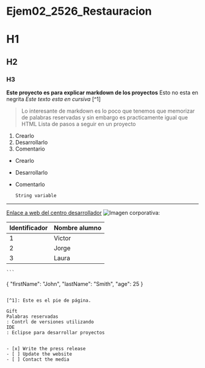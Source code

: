 # Ejem02_2526_Restauracion

# H1
## H2
### H3
**Este proyecto es para explicar markdown de los proyectos** Esto no esta en negrita
*Este texto esta en cursiva* [^1]
> Lo interesante de markdown es lo poco que tenemos que memorizar de palabras reservadas y sin embargo es practicamente igual que HTML
Lista de pasos a seguir en un proyecto
1. Crearlo
2. Desarrollarlo
3. Comentario

- Crearlo
- Desarrollarlo
- Comentarlo
  
  `String variable`
---
[Enlace a web del centro desarrollador](https://www.gregoriofer.com)
![Imagen corporativa: ](https://www.gregoriofer.com/logo.jpg)

| Identificador | Nombre alumno |
| ----------- | ----------- |
| 1 | Victor |
| 2 | Jorge |
| 3 | Laura |

	```
{
  "firstName": "John",
  "lastName": "Smith",
  "age": 25
}
```

[^1]: Este es el pie de página.

Gift
Palabras reservadas
: Contrl de versiones utilizando
IDE
: Eclipse para desarrollar proyectos


- [x] Write the press release
- [ ] Update the website
- [ ] Contact the media
